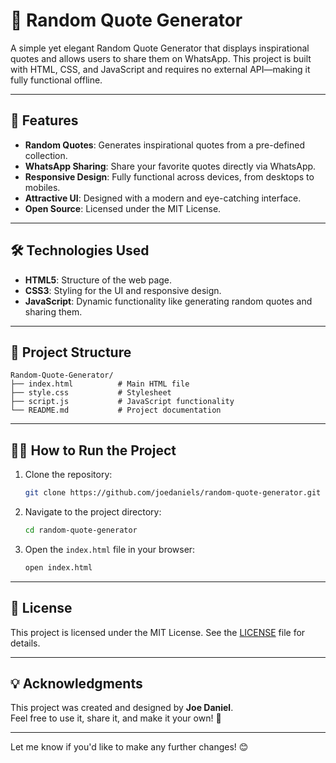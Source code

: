 # 🎲 Random Quote Generator

A simple yet elegant Random Quote Generator that displays inspirational quotes and allows users to share them on WhatsApp. This project is built with HTML, CSS, and JavaScript and requires no external API—making it fully functional offline.

---

## 🚀 Features

- **Random Quotes**: Generates inspirational quotes from a pre-defined collection.
- **WhatsApp Sharing**: Share your favorite quotes directly via WhatsApp.
- **Responsive Design**: Fully functional across devices, from desktops to mobiles.
- **Attractive UI**: Designed with a modern and eye-catching interface.
- **Open Source**: Licensed under the MIT License.

---


## 🛠️ Technologies Used

- **HTML5**: Structure of the web page.
- **CSS3**: Styling for the UI and responsive design.
- **JavaScript**: Dynamic functionality like generating random quotes and sharing them.

---

## 📂 Project Structure

```
Random-Quote-Generator/
├── index.html          # Main HTML file
├── style.css           # Stylesheet
├── script.js           # JavaScript functionality
└── README.md           # Project documentation
```

---

## 🧑‍💻 How to Run the Project

1. Clone the repository:
   ```bash
   git clone https://github.com/joedaniels/random-quote-generator.git
   ```

2. Navigate to the project directory:
   ```bash
   cd random-quote-generator
   ```

3. Open the `index.html` file in your browser:
   ```bash
   open index.html
   ```

---



## 📝 License

This project is licensed under the MIT License. See the [LICENSE](LICENSE) file for details.

---

## 💡 Acknowledgments

This project was created and designed by **Joe Daniel**.  
Feel free to use it, share it, and make it your own! 🌟

---

Let me know if you'd like to make any further changes! 😊